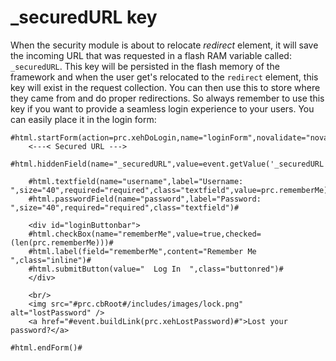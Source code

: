 # \_securedURL key

When the security module is about to relocate _redirect_ element, it will save the incoming URL that was requested in a flash RAM variable called: `_securedURL`. This key will be persisted in the flash memory of the framework and when the user get's relocated to the `redirect` element, this key will exist in the request collection. You can then use this to store where they came from and do proper redirections. So always remember to use this key if you want to provide a seamless login experience to your users. You can easily place it in the login form:

```markup
#html.startForm(action=prc.xehDoLogin,name="loginForm",novalidate="novalidate")#
    <---< Secured URL --->
    #html.hiddenField(name="_securedURL",value=event.getValue('_securedURL',''))#

    #html.textfield(name="username",label="Username: ",size="40",required="required",class="textfield",value=prc.rememberMe)#
    #html.passwordField(name="password",label="Password: ",size="40",required="required",class="textfield")#
    
    <div id="loginButtonbar">
    #html.checkBox(name="rememberMe",value=true,checked=(len(prc.rememberMe)))# 
    #html.label(field="rememberMe",content="Remember Me  ",class="inline")#
    #html.submitButton(value="  Log In  ",class="buttonred")#
    </div>
    
    <br/>
    <img src="#prc.cbRoot#/includes/images/lock.png" alt="lostPassword" />
    <a href="#event.buildLink(prc.xehLostPassword)#">Lost your password?</a> 
    
#html.endForm()#
```

